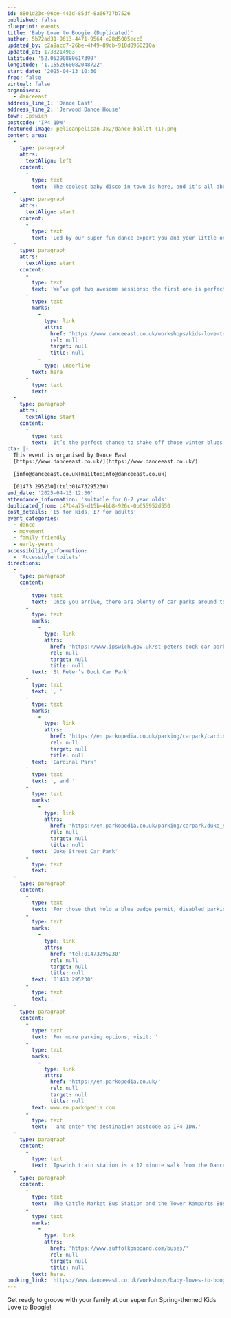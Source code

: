 ```yaml
---
id: 8801d23c-96ce-443d-85df-8a66737b7526
published: false
blueprint: events
title: 'Baby Love to Boogie (Duplicated)'
author: 5b72ad31-9613-4471-9564-e28d5005ecc0
updated_by: c2a9acd7-26be-4f49-89cb-918d0960210a
updated_at: 1733214903
latitude: '52.05290880617399'
longitude: '1.1552660082048722'
start_date: '2025-04-13 10:30'
free: false
virtual: false
organisers:
  - danceeast
address_line_1: 'Dance East'
address_line_2: 'Jerwood Dance House'
town: Ipswich
postcode: 'IP4 1DW'
featured_image: pelicanpelican-3x2/dance_ballet-(1).png
content_area:
  -
    type: paragraph
    attrs:
      textAlign: left
    content:
      -
        type: text
        text: 'The coolest baby disco in town is here, and it’s all about moving, laughing and celebrating the magic of Spring together!'
  -
    type: paragraph
    attrs:
      textAlign: start
    content:
      -
        type: text
        text: 'Led by our super fun dance expert you and your little ones (up to 4 years old!) will dive into playful dance games, explore props, and enjoy easy, feel-good dance moves.'
  -
    type: paragraph
    attrs:
      textAlign: start
    content:
      -
        type: text
        text: 'We’ve got two awesome sessions: the first one is perfect for little movers aged 0-4 and their grown-ups, while the second session brings the energy for all ages but is especially great for families with young people aged 5-7. Find out more about Kids Love to Boogie '
      -
        type: text
        marks:
          -
            type: link
            attrs:
              href: 'https://www.danceeast.co.uk/workshops/kids-love-to-boogie/'
              rel: null
              target: null
              title: null
          -
            type: underline
        text: here
      -
        type: text
        text: .
  -
    type: paragraph
    attrs:
      textAlign: start
    content:
      -
        type: text
        text: 'It’s the perfect chance to shake off those winter blues and let your family’s love of movement bloom. No dance experience needed – just come ready to have a blast!'
cta: |-
  This event is organised by Dance East
  [https://www.danceeast.co.uk/](https://www.danceeast.co.uk/)

  [info@danceeast.co.uk(mailto:info@danceeast.co.uk)

  [01473 295230](tel:01473295230)
end_date: '2025-04-13 12:30'
attendance_information: 'suitable for 0-7 year olds'
duplicated_from: c47b4a75-d15b-4bb8-926c-0b655952d550
cost_details: '£5 for kids, £7 for adults'
event_categories:
  - dance
  - movement
  - family-friendly
  - early-years
accessibility_information:
  - 'Accessible toilets'
directions:
  -
    type: paragraph
    content:
      -
        type: text
        text: 'Once you arrive, there are plenty of car parks around town but the closest ones to us are '
      -
        type: text
        marks:
          -
            type: link
            attrs:
              href: 'https://www.ipswich.gov.uk/st-peters-dock-car-park'
              rel: null
              target: null
              title: null
        text: 'St Peter’s Dock Car Park'
      -
        type: text
        text: ', '
      -
        type: text
        marks:
          -
            type: link
            attrs:
              href: 'https://en.parkopedia.co.uk/parking/carpark/cardinal_park/ip1/ipswich/?arriving=202403071500&leaving=202403071700'
              rel: null
              target: null
              title: null
        text: 'Cardinal Park'
      -
        type: text
        text: ', and '
      -
        type: text
        marks:
          -
            type: link
            attrs:
              href: 'https://en.parkopedia.co.uk/parking/carpark/duke_street-2/ip3/ipswich/?arriving=202403071500&leaving=202403071700'
              rel: null
              target: null
              title: null
        text: 'Duke Street Car Park'
      -
        type: text
        text: .
  -
    type: paragraph
    content:
      -
        type: text
        text: 'For those that hold a blue badge permit, disabled parking is available on a first come first served basis in the lay-by at the front of the building, please contact our Box Office team for further information on '
      -
        type: text
        marks:
          -
            type: link
            attrs:
              href: 'tel:01473295230'
              rel: null
              target: null
              title: null
        text: '01473 295230'
      -
        type: text
        text: .
  -
    type: paragraph
    content:
      -
        type: text
        text: 'For more parking options, visit: '
      -
        type: text
        marks:
          -
            type: link
            attrs:
              href: 'https://en.parkopedia.co.uk/'
              rel: null
              target: null
              title: null
        text: www.en.parkopedia.com
      -
        type: text
        text: ' and enter the destination postcode as IP4 1DW.'
  -
    type: paragraph
    content:
      -
        type: text
        text: 'Ipswich train station is a 12 minute walk from the DanceHouse.'
  -
    type: paragraph
    content:
      -
        type: text
        text: 'The Cattle Market Bus Station and the Tower Ramparts Bus Station are within 15 minutes’ walk and buses run frequently. See the latest bus timetables '
      -
        type: text
        marks:
          -
            type: link
            attrs:
              href: 'https://www.suffolkonboard.com/buses/'
              rel: null
              target: null
              title: null
        text: here.
booking_link: 'https://www.danceeast.co.uk/workshops/baby-loves-to-boogie-6/'
---
```

Get ready to groove with your family at our super fun Spring-themed Kids Love to Boogie!